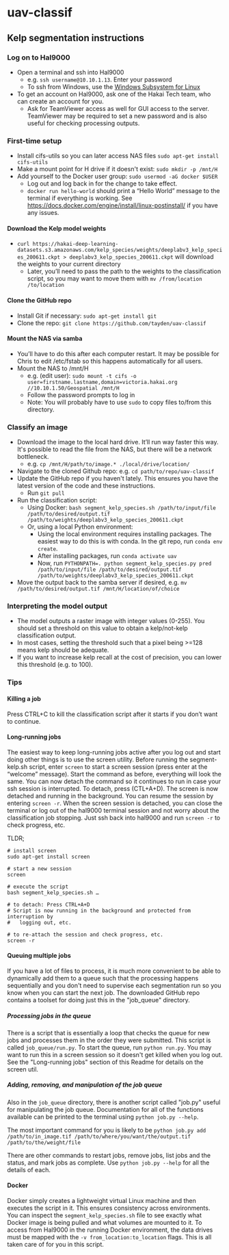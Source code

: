 # uav-classif

## Kelp segmentation instructions

### Log on to Hal9000
- Open a terminal and ssh into Hal9000
    - e.g. `ssh username@10.10.1.13`. Enter your password
    - To ssh from Windows, use the [Windows Subsystem for Linux](https://docs.microsoft.com/en-us/windows/wsl/install-win10)
- To get an account on Hal9000, ask one of the Hakai Tech team, who can create an account for you.
    - Ask for TeamViewer access as well for GUI access to the server. TeamViewer may be required to set a new password and is also useful for checking processing outputs.

### First-time setup
- Install cifs-utils so you can later access NAS files `sudo apt-get install cifs-utils`
- Make a mount point for H drive if it doesn't exist: `sudo mkdir -p /mnt/H`
- Add yourself to the Docker user group: `sudo usermod -aG docker $USER`
    - Log out and log back in for the change to take effect.
    - `docker run hello-world` should print a “Hello World” message to the terminal if everything is working. See https://docs.docker.com/engine/install/linux-postinstall/ if you have any issues.

#### Download the Kelp model weights
- `curl https://hakai-deep-learning-datasets.s3.amazonaws.com/kelp_species/weights/deeplabv3_kelp_species_200611.ckpt > deeplabv3_kelp_species_200611.ckpt` will download the weights to your current directory
    - Later, you’ll need to pass the path to the weights to the classification script, so you may want to move them with `mv /from/location /to/location`

#### Clone the GitHub repo
- Install Git if necessary: `sudo apt-get install git`
- Clone the repo: `git clone https://github.com/tayden/uav-classif`

#### Mount the NAS via samba 
- You’ll have to do this after each computer restart. It may be possible for Chris to edit /etc/fstab so this happens automatically for all users.
- Mount the NAS to /mnt/H 
    - e.g. (edit user): `sudo mount -t cifs -o user=firstname.lastname,domain=victoria.hakai.org //10.10.1.50/Geospatial /mnt/H`
    - Follow the password prompts to log in
    - Note: You will probably have to use `sudo` to copy files to/from this directory.

### Classify an image
- Download the image to the local hard drive. It’ll run way faster this way. It's possible to read the file from the NAS, but there will be a network bottleneck.
    - e.g. `cp /mnt/H/path/to/image.* ./local/drive/location/`
- Navigate to the cloned Github repo: e.g. `cd path/to/repo/uav-classif`
- Update the GitHub repo if you haven't lately. This ensures you have the latest version of the code and these instructions.
    - Run `git pull`
- Run the classification script:
    - Using Docker: `bash segment_kelp_species.sh /path/to/input/file /path/to/desired/output.tif /path/to/weights/deeplabv3_kelp_species_200611.ckpt`
    - Or, using a local Python environment:
        - Using the local environment requires installing packages. The easiest way to do this is with conda. In the git repo, run `conda env create`.
        - After installing packages, run `conda activate uav`
        - Now, run `PYTHONPATH=. python segment_kelp_species.py pred /path/to/input/file /path/to/desired/output.tif /path/to/weights/deeplabv3_kelp_species_200611.ckpt`
- Move the output back to the samba server if desired, e.g. `mv /path/to/desired/output.tif /mnt/H/location/of/choice`

### Interpreting the model output
- The model outputs a raster image with integer values (0-255). You should set a threshold on this value to obtain a kelp/not-kelp classification output.
- In most cases, setting the threshold such that a pixel being >=128 means kelp should be adequate. 
- If you want to increase kelp recall at the cost of precision, you can lower this threshold (e.g. to 100).

### Tips
#### Killing a job
Press CTRL+C to kill the classification script after it starts if you don’t want to continue.

#### Long-running jobs
The easiest way to keep long-running jobs active after you log out and start doing other things is to use the screen utility. Before running the segment-kelp.sh script, enter `screen` to start a screen session (press enter at the “welcome” message). Start the command as before, everything will look the same. You can now detach the command so it continues to run in case your ssh session is interrupted. To detach, press (CTL+A+D). The screen is now detached and running in the background. You can resume the session by entering `screen -r`. When the screen session is detached, you can close the terminal or log out of the hal9000 terminal session and not worry about the classification job stopping. Just ssh back into hal9000 and run `screen -r` to check progress, etc.

TLDR;
```
# install screen
sudo apt-get install screen

# start a new session
screen

# execute the script
bash segment_kelp_species.sh …

# to detach: Press CTRL+A+D
# Script is now running in the background and protected from interruption by
#   logging out, etc.

# to re-attach the session and check progress, etc.
screen -r
```

#### Queuing multiple jobs
If you have a lot of files to process, it is much more convenient to be able to dynamically add them to a queue such that the processing happens
sequentially and you don't need to supervise each segmentation run so you know when you can start the next job. The downloaded GitHub repo contains
a toolset for doing just this in the "job_queue" directory.

##### Processing jobs in the queue
There is a script that is essentially a loop that checks the queue for new jobs and processes them in the order they were submitted. This script is called `job_queue/run.py`.
To start the queue, run `python run.py`. You may want to run this in a screen session so it doesn't get killed when you log out. See the "Long-running jobs" section of this Readme 
for details on the screen util. 

##### Adding, removing, and manipulation of the job queue
Also in the `job_queue` directory, there is another script called "job.py" useful for manipulating the job queue.
Documentation for all of the functions available can be printed to the terminal using `python job.py --help`.

The most important command for you is likely to be `python job.py add /path/to/in_image.tif /path/to/where/you/want/the/output.tif /path/to/the/weight/file`

There are other commands to restart jobs, remove jobs, list jobs and the status, and mark jobs as complete. Use `python job.py --help` for all the details of each.

#### Docker
Docker simply creates a lightweight virtual Linux machine and then executes the script in it. This ensures consistency across environments.
You can inspect the `segment_kelp_species.sh` file to see exactly what Docker image is being pulled and what volumes are mounted to it.
To access from Hal9000 in the running Docker environment, the data drives must be mapped with the `-v from_location:to_location` flags.
This is all taken care of for you in this script.
